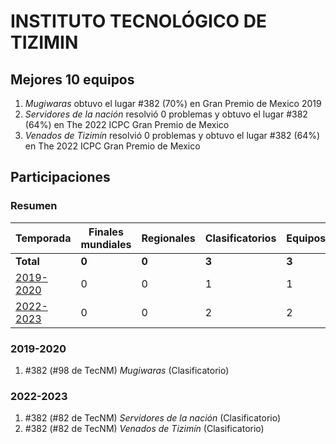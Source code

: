 # INSTITUTO TECNOLÓGICO DE TIZIMIN

## Mejores 10 equipos

1. _Mugiwaras_ obtuvo el lugar #382 (70%) en Gran Premio de Mexico 2019
1. _Servidores de la nación_ resolvió 0 problemas y obtuvo el lugar #382 (64%) en The 2022 ICPC Gran Premio de Mexico
1. _Venados de Tizimín_ resolvió 0 problemas y obtuvo el lugar #382 (64%) en The 2022 ICPC Gran Premio de Mexico

## Participaciones

### Resumen

| Temporada | Finales mundiales | Regionales | Clasificatorios | Equipos |
| --- | --- | --- | --- | --- |
| **Total** | **0** | **0** | **3** | **3** |
| [2019-2020](#2019-2020) | 0 | 0 | 1 | 1 |
| [2022-2023](#2022-2023) | 0 | 0 | 2 | 2 |

### 2019-2020

1. #382 (#98 de TecNM) _Mugiwaras_ (Clasificatorio)

### 2022-2023

1. #382 (#82 de TecNM) _Servidores de la nación_ (Clasificatorio)
1. #382 (#82 de TecNM) _Venados de Tizimín_ (Clasificatorio)



